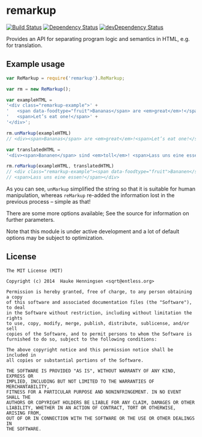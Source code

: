 remarkup
===========

[![Build Status](https://travis-ci.org/addaleax/remarkup.png)](https://travis-ci.org/addaleax/remarkup)
[![Dependency Status](https://david-dm.org/addaleax/remarkup.svg)](https://david-dm.org/addaleax/remarkup)
[![devDependency Status](https://david-dm.org/addaleax/remarkup/dev-status.svg)](https://david-dm.org/addaleax/remarkup#info=devDependencies)

Provides an API for separating program logic and semantics in HTML, e.g. for translation.

## Example usage

```js
var ReMarkup = require('remarkup').ReMarkup;

var rm = new ReMarkup();

var exampleHTML =
'<div class="remarkup-example">' +
'	<span data-foodtype="fruit">Bananas</span> are <em>great</em>!</span>' +
'	<span>Let’s eat one!</span>' +
'</div>';

rm.unMarkup(exampleHTML) 
// <div><span>Bananas</span> are <em>great</em>!<span>Let’s eat one!</span></div>

var translatedHTML =
'<div><span>Bananen</span> sind <em>toll</em>! <span>Lass uns eine essen!</span></div>';

rm.reMarkup(exampleHTML, translatedHTML)
// <div class="remarkup-example"><span data-foodtype="fruit">Bananen</span> sind <em>toll</em>!
// <span>Lass uns eine essen!</span></div>
```

As you can see, `unMarkup` simplified the string so that it is suitable for human
manipulation, whereas `reMarkup` re-added the information lost in the previous process
– simple as that!

There are some more options available; See the source for information on further parameters.

Note that this module is under active development and a lot of default options may
be subject to optimization.

## License

    The MIT License (MIT)
    
    Copyright (c) 2014  Hauke Henningsen <sqrt@entless.org>
    
    Permission is hereby granted, free of charge, to any person obtaining a copy
    of this software and associated documentation files (the "Software"), to deal
    in the Software without restriction, including without limitation the rights
    to use, copy, modify, merge, publish, distribute, sublicense, and/or sell
    copies of the Software, and to permit persons to whom the Software is
    furnished to do so, subject to the following conditions:
    
    The above copyright notice and this permission notice shall be included in
    all copies or substantial portions of the Software.
    
    THE SOFTWARE IS PROVIDED "AS IS", WITHOUT WARRANTY OF ANY KIND, EXPRESS OR
    IMPLIED, INCLUDING BUT NOT LIMITED TO THE WARRANTIES OF MERCHANTABILITY,
    FITNESS FOR A PARTICULAR PURPOSE AND NONINFRINGEMENT. IN NO EVENT SHALL THE
    AUTHORS OR COPYRIGHT HOLDERS BE LIABLE FOR ANY CLAIM, DAMAGES OR OTHER
    LIABILITY, WHETHER IN AN ACTION OF CONTRACT, TORT OR OTHERWISE, ARISING FROM,
    OUT OF OR IN CONNECTION WITH THE SOFTWARE OR THE USE OR OTHER DEALINGS IN
    THE SOFTWARE.
